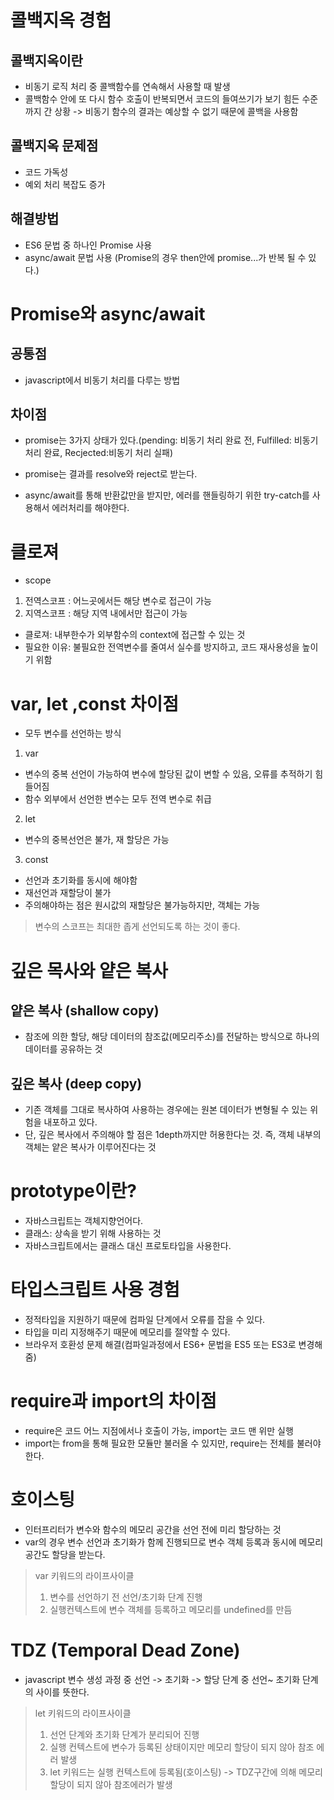 # 콜백지옥 경험

## 콜백지옥이란

- 비동기 로직 처리 중 콜백함수를 연속해서 사용할 때 발생
- 콜백함수 안에 또 다시 함수 호출이 반복되면서 코드의 들여쓰기가 보기 힘든 수준까지 간 상황
  -> 비동기 함수의 결과는 예상할 수 없기 때문에 콜백을 사용함

## 콜백지옥 문제점

- 코드 가독성
- 예외 처리 복잡도 증가

## 해결방법

- ES6 문법 중 하나인 Promise 사용
- async/await 문법 사용 (Promise의 경우 then안에 promise...가 반복 될 수 있다.)

# Promise와 async/await

## 공통점

- javascript에서 비동기 처리를 다루는 방법

## 차이점

- promise는 3가지 상태가 있다.(pending: 비동기 처리 완료 전, Fulfilled: 비동기 처리 완료, Recjected:비동기 처리 실패)
- promise는 결과를 resolve와 reject로 받는다.

- async/await를 통해 반환값만을 받지만, 에러를 핸들링하기 위한 try-catch를 사용해서 에러처리를 해야한다.

# 클로져

- scope

1. 전역스코프 : 어느곳에서든 해당 변수로 접근이 가능
2. 지역스코프 : 해당 지역 내에서만 접근이 가능

- 클로져: 내부한수가 외부함수의 context에 접근할 수 있는 것
- 필요한 이유: 불필요한 전역변수를 줄여서 실수를 방지하고, 코드 재사용성을 높이기 위함

# var, let ,const 차이점

- 모두 변수를 선언하는 방식

1. var

- 변수의 중복 선언이 가능하여 변수에 할당된 값이 변할 수 있음, 오류를 추적하기 힘들어짐
- 함수 외부에서 선언한 변수는 모두 전역 변수로 취급

2. let

- 변수의 중복선언은 불가, 재 할당은 가능

3. const

- 선언과 초기화를 동시에 해야함
- 재선언과 재할당이 불가
- 주의해야하는 점은 원시값의 재할당은 불가능하지만, 객체는 가능

> 변수의 스코프는 최대한 좁게 선언되도록 하는 것이 좋다.

# 깊은 목사와 얕은 복사

## 얕은 복사 (shallow copy)

- 참조에 의한 할당, 해당 데이터의 참조값(메모리주소)를 전달하는 방식으로 하나의 데이터를 공유하는 것

## 깊은 복사 (deep copy)

- 기존 객체를 그대로 복사하여 사용하는 경우에는 원본 데이터가 변형될 수 있는 위험을 내포하고 있다.
- 단, 깊은 복사에서 주의해야 할 점은 1depth까지만 허용한다는 것. 즉, 객체 내부의 객체는 얕은 복사가 이루어진다는 것

# prototype이란?

- 자바스크립트는 객체지향언어다.
- 클래스: 상속을 받기 위해 사용하는 것
- 자바스크립트에서는 클래스 대신 프로토타입을 사용한다.

# 타입스크립트 사용 경험

- 정적타입을 지원하기 때문에 컴파일 단계에서 오류를 잡을 수 있다.
- 타입을 미리 지정해주기 때문에 메모리를 절약할 수 있다.
- 브라우저 호환성 문제 해결(컴파일과정에서 ES6+ 문법을 ES5 또는 ES3로 변경해줌)

# require과 import의 차이점

- require은 코드 어느 지점에서나 호출이 가능, import는 코드 맨 위만 실행
- import는 from을 통해 필요한 모듈만 불러올 수 있지만, require는 전체를 불러야 한다.

# 호이스팅

- 인터프리터가 변수와 함수의 메모리 공간을 선언 전에 미리 할당하는 것
- var의 경우 변수 선언과 초기화가 함께 진행되므로 변수 객체 등록과 동시에 메모리 공간도 할당을 받는다.

> var 키워드의 라이프사이클
>
> 1. 변수를 선언하기 전 선언/초기화 단계 진행
> 2. 실행컨텍스트에 변수 객체를 등록하고 메모리를 undefined를 만듬

# TDZ (Temporal Dead Zone)

- javascript 변수 생성 과정 중 선언 -> 초기화 -> 할당 단계 중 선언~ 초기화 단계의 사이를 뜻한다.

> let 키워드의 라이프사이클
>
> 1. 선언 단계와 초기화 단계가 분리되어 진행
> 2. 실행 컨텍스트에 변수가 등록된 상태이지만 메모리 할당이 되지 않아 참조 에러 발생
> 3. let 키워드는 실행 컨텍스트에 등록됨(호이스팅) -> TDZ구간에 의해 메모리 할당이 되지 않아 참조에러가 발생
